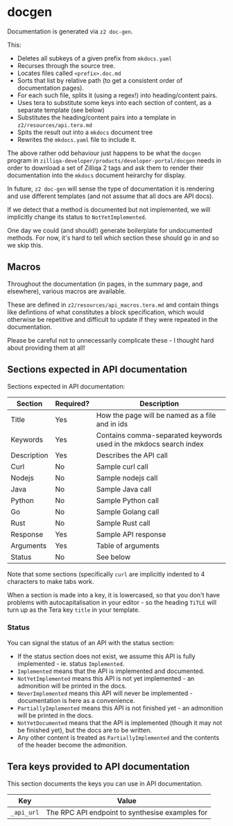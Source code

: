 # docgen

Documentation is generated via `z2 doc-gen`.

This:

 * Deletes all subkeys of a given prefix from `mkdocs.yaml`
 * Recurses through the source tree.
 * Locates files called `<prefix>.doc.md`
 * Sorts that list by relative path (to get a consistent order of documentation pages).
 * For each such file, splits it (using a regex!) into heading/content pairs.
 * Uses tera to substitute some keys into each section of content, as a separate template (see below)
 * Substitutes the heading/content pairs into a template in `z2/resources/api.tera.md`
 * Spits the result out into a `mkdocs` document tree
 * Rewrites the `mkdocs.yaml` file to include it.

The above rather odd behaviour just happens to be what the `docgen`
program in `zilliqa-developer/products/developer-portal/docgen` needs
in order to download a set of Zilliqa 2 tags and ask them to render
their documentation into the `mkdocs` document heirarchy for display.

In future, `z2 doc-gen` will sense the type of documentation it is
rendering and use different templates (and not assume that all docs
are API docs).

If we detect that a method is documented but not implemented, we will
implicitly change its status to `NotYetImplemented`.

One day we could (and should!) generate boilerplate for undocumented methods.
For now, it's hard to tell which section these should go in and so we skip this.

## Macros

Throughout the documentation (in pages, in the summary page, and
elsewhere), various macros are available.

These are defined in `z2/resources/api_macros.tera.md` and contain
things like defintions of what constitutes a block specification,
which would otherwise be repetitive and difficult to update if they
were repeated in the documentation.

Please be careful not to unnecessarily complicate these - I thought
hard about providing them at all!


## Sections expected in API documentation

Sections expected in API documentation:

| Section | Required? | Description |
| ------- | --------  | ----------- | 
| Title   | Yes       | How the page will be named as a file and in ids |
| Keywords | Yes      | Contains comma-separated keywords used in the mkdocs search index |
| Description | Yes   | Describes the API call |
| Curl    |  No       | Sample curl call  |
| Nodejs  |  No       | Sample nodejs call |
| Java    |  No       | Sample Java call |
| Python  |  No       | Sample Python call |
| Go      |  No       | Sample Golang call |
| Rust    |  No       | Sample Rust call   | 
| Response | Yes       | Sample API response |
| Arguments | Yes     | Table of arguments |
| Status | No   |  See below |

Note that some sections (specifically `curl` are implicitly indented to 4 characters to make tabs work.

When a section is made into a key, it is lowercased, so that you don't have problems with autocapitalisation in your editor - so the heading `TiTLE` will turn up as the Tera key `title` in your template.

### Status

You can signal the status of an API with the status section:

 * If the status section does not exist, we assume this API is fully implemented - ie. status `Implemented`.
 * `Implemented` means that the API is implemented and documented.
 * `NotYetImplemented` means this API is not yet implemented - an admonition will be printed in the docs.
 * `NeverImplemented` means this API will never be implemented - documentation is here as a convenience.
 * `PartiallyImplemented` means this API is not finished yet - an admonition will be printed in the docs.
 * `NotYetDocumented` means that the API is implemented (though it may not be finished yet), but the docs are to be written.
 * Any other content is treated as `PartiallyImplemented` and the contents of the header become the admonition.

## Tera keys provided to API documentation

This section documents the keys you can use in API documentation.

|    Key    |   Value   |
| --------- | --------- |
| `_api_url` | The RPC API endpoint to synthesise examples for |


